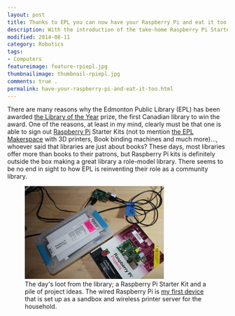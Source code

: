 ```yaml
---
layout: post  
title: Thanks to EPL you can now have your Raspberry Pi and eat it too  
description: With the introduction of the take-home Raspberry Pi Starter Kit the Edmonton Public Library has outdone itself again. There seems to be no end in sight to how EPL is reinventing their role as a community library. No wonder it was awarded the Library of the Year prize.
modified: 2014-08-11
category: Robotics
tags:
- Computers
featureimage: feature-rpiepl.jpg
thumbnailimage: thumbnail-rpiepl.jpg
comments: true .
permalink: have-your-raspberry-pi-and-eat-it-too.html
--- 
```

<p>There are many reasons why the Edmonton Public Library (EPL) has been awarded <a href="http://lj.libraryjournal.com/2014/06/awards/2014-galelj-library-of-the-year-edmonton-public-library-transformed-by-teamwork/">the Library of the Year</a> prize, the first Canadian library to win the award.  One of the reasons, at least in my mind, clearly must be that one is able to sign out <a href="http://www.raspberrypi.org/">Raspberry Pi</a> Starter Kits (not to mention <a href="http://www.epl.ca/makerspace">the EPL Makerspace</a> with 3D printers, Book binding machines and much more)..., whoever said that libraries are just about books? These days, most libraries offer more than books to their patrons, but Raspberry Pi kits is definitely outside the box making a great library a role-model library. There seems to be no end in sight to how EPL is reinventing their role as a community library.</p>  

<p>
<figure>
    <img src="/img/post_images/rpiepl.jpg" width="75%">
	<figcaption>The day's loot from the library; a Raspberry Pi Starter Kit and a pile of project ideas. The wired Raspberry Pi is <a href="http://drpineda.ca/one-juicy-fruit.html">my first device</a> that is set up as a sandbox and wireless printer server for the household. </figcaption>
</figure>
</p>